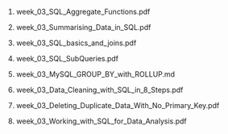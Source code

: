 1. week_03_SQL_Aggregate_Functions.pdf

2. week_03_Summarising_Data_in_SQL.pdf

3. week_03_SQL_basics_and_joins.pdf

4. week_03_SQL_SubQueries.pdf

5. week_03_MySQL_GROUP_BY_with_ROLLUP.md

6. week_03_Data_Cleaning_with_SQL_in_8_Steps.pdf

7. week_03_Deleting_Duplicate_Data_With_No_Primary_Key.pdf

8. week_03_Working_with_SQL_for_Data_Analysis.pdf
